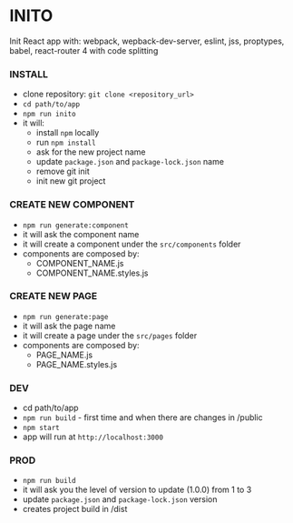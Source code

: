 # INITO

Init React app with: webpack, wepback-dev-server, eslint, jss, proptypes, babel, react-router 4 with code splitting

### INSTALL

-   clone repository: `git clone <repository_url>`
-   `cd path/to/app`
-   `npm run inito`
-   it will:
    -   install `npm` locally
    -   run `npm install`
    -   ask for the new project name
    -   update `package.json` and `package-lock.json` name
    -   remove git init
    -   init new git project

### CREATE NEW COMPONENT

-   `npm run generate:component`
-   it will ask the component name
-   it will create a component under the `src/components` folder
-   components are composed by:
    -   COMPONENT_NAME.js
    -   COMPONENT_NAME.styles.js

### CREATE NEW PAGE

-   `npm run generate:page`
-   it will ask the page name
-   it will create a page under the `src/pages` folder
-   components are composed by:
    -   PAGE_NAME.js
    -   PAGE_NAME.styles.js

### DEV

-   cd path/to/app
-   `npm run build` - first time and when there are changes in /public
-   `npm start`
-   app will run at `http://localhost:3000`

### PROD

-   `npm run build`
-   it will ask you the level of version to update (1.0.0) from 1 to 3
-   update `package.json` and `package-lock.json` version
-   creates project build in /dist
